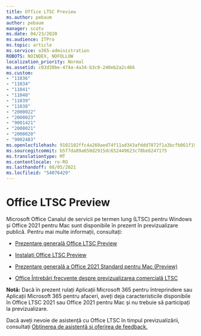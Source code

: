 ```yaml
---
title: Office LTSC Preview
ms.author: pebaum
author: pebaum
manager: scotv
ms.date: 04/23/2020
ms.audience: ITPro
ms.topic: article
ms.service: o365-administration
ROBOTS: NOINDEX, NOFOLLOW
localization_priority: Normal
ms.assetid: c03d30be-474a-4a34-b3c0-240eb2a2c466
ms.custom:
- "11036"
- "11034"
- "11041"
- "11040"
- "11039"
- "11038"
- "2000022"
- "2000023"
- "9001421"
- "2000021"
- "2000020"
- "9002483"
ms.openlocfilehash: 9102102ffc4a260aed74f11ad343afddd7872f1a3bcfb061f1961aef49e6e841
ms.sourcegitcommit: b5f7da89a650d2915dc652449623c78be6247175
ms.translationtype: MT
ms.contentlocale: ro-RO
ms.lasthandoff: 08/05/2021
ms.locfileid: "54076429"
---
```

# <a name="office-ltsc-preview"></a>Office LTSC Preview

Microsoft Office Canalul de servicii pe termen lung (LTSC) pentru Windows și Office 2021 pentru Mac sunt disponibile în prezent în previzualizare publică. Pentru mai multe informații, consultați:

- [Prezentare generală Office LTSC Preview](https://docs.microsoft.com/deployoffice/office2021/overview-ltsc-preview)

- [Instalați Office LTSC Preview](https://docs.microsoft.com/deployoffice/office2021/install-ltsc-preview)

- [Prezentare generală a Office 2021 Standard pentru Mac (Preview)](https://docs.microsoft.com/deployoffice/office2021/overview-mac-preview)

- [Office Întrebări frecvente despre previzualizarea comercială LTSC](https://answers.microsoft.com/msoffice/forum/all/office-ltsc-commercial-preview-faq/0fcf5976-f87f-4be1-81af-9f6d6141bc3a)  

**Notă:** Dacă în prezent rulați Aplicații Microsoft 365 pentru întreprindere sau Aplicații Microsoft 365 pentru afaceri, aveți deja caracteristicile disponibile în Office LTSC 2021 sau Office 2021 pentru Mac și nu trebuie să participați la previzualizare.

Dacă aveți nevoie de asistență cu Office LTSC în timpul previzualizării, consultați [Obținerea de asistență și oferirea de feedback.](https://docs.microsoft.com/deployoffice/office2021/install-ltsc-preview#getting-support-and-providing-feedback)
